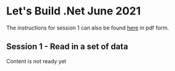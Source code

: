 # Let's Build .Net June 2021

The instructions for session 1 can also be found [here](https://github.com/FirelyTeam/DevDays2021June_LetsBuild/blob/session1/DD21_June_Track_Session1.pdf) in pdf form.

## Session 1 - Read in a set of data

Content is not ready yet